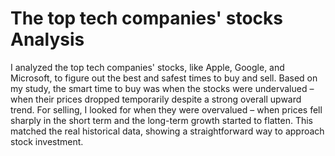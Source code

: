 # The top tech companies' stocks Analysis

I analyzed the top tech companies' stocks, like Apple, Google, and Microsoft, to figure out the best and safest times to buy and sell. Based on my study, the smart time to buy was when the stocks were undervalued – when their prices dropped temporarily despite a strong overall upward trend. For selling, I looked for when they were overvalued – when prices fell sharply in the short term and the long-term growth started to flatten. This matched the real historical data, showing a straightforward way to approach stock investment.
